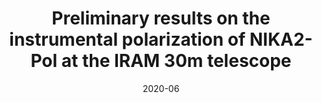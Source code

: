 ---
title: "Preliminary results on the instrumental polarization of NIKA2-Pol at the IRAM 30m telescope"
collection: "co_procs"
permalink: https://ui.adsabs.harvard.edu/abs/2020EPJWC.22800002A/abstract
date: 2020-06
venue: "European Physical Journal Web of Conferences"
citation: "Ajeddig, H., Adam, R., Ade, P., et al. (2020), European Physical Journal Web of Conferences, 228, 00002."
---
